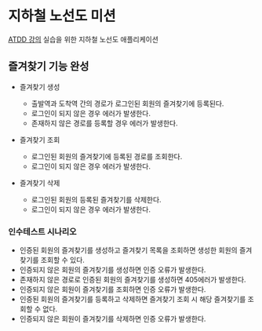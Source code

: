 # 지하철 노선도 미션
[ATDD 강의](https://edu.nextstep.camp/c/R89PYi5H) 실습을 위한 지하철 노선도 애플리케이션

## 즐겨찾기 기능 완성
- 즐겨찾기 생성
  - 출발역과 도착역 간의 경로가 로그인된 회원의 즐겨찾기에 등록된다.
  - 로그인이 되지 않은 경우 에러가 발생한다.
  - 존재하지 않은 경로를 등록할 경우 에러가 발생한다.

- 즐겨찾기 조회
  - 로그인된 회원의 즐겨찾기에 등록된 경로를 조회한다.
  - 로그인이 되지 않은 경우 에러가 발생한다.

- 즐겨찾기 삭제
  - 로그인된 회원의 등록된 즐겨찾기를 삭제한다.
  - 로그인이 되지 않은 경우 에러가 발생한다.

### 인수테스트 시나리오
- 인증된 회원의 즐겨찾기를 생성하고 즐겨찾기 목록을 조회하면 생성한 회원의 즐겨찾기를 조회할 수 있다.
- 인증되지 않은 회원의 즐겨찾기를 생성하면 인증 오류가 발생한다.
- 존재하지 않은 경로로 인증된 회원의 즐겨찾기를 생성하면 405에러가 발생한다.
- 인증되지 않은 회원이 즐겨찾기를 조회하면 인증 오류가 발생한다.
- 인증된 회원의 즐겨찾기를 등록하고 삭제하면 즐겨찾기 조회 시 해당 즐겨찾기를 조회할 수 없다.
- 인증되지 않은 회원이 즐겨찾기를 삭제하면 인증 오류가 발생한다.